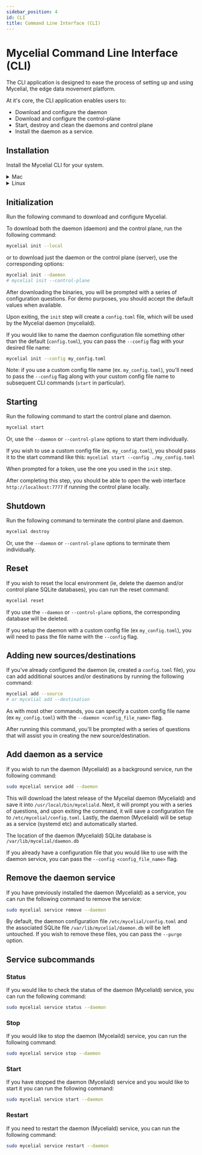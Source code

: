 ```yaml
---
sidebar_position: 4
id: CLI
title: Command Line Interface (CLI)
---
```


# Mycelial Command Line Interface (CLI)

The CLI application is designed to ease the process of setting up and using
Mycelial, the edge data movement platform. 

At it's core, the CLI application enables users to:
* Download and configure the daemon
* Download and configure the control-plane
* Start, destroy and clean the daemons and control plane
* Install the daemon as a service.

## Installation

Install the Mycelial CLI for your system.

<details>
  <summary>Mac</summary>

  ```sh
  brew install mycelial/tap/mycelial
  ```

</details>

<details>
  <summary>Linux</summary>

  <details>
  <summary>Debian Based Linux x86_64</summary>

  ```sh
  curl -L https://github.com/mycelial/cli/releases/latest/download/mycelial-v-1.x86_64.deb --output mycelial_amd64.deb
  dpkg -i ./mycelial_amd64.deb
  ```

  </details>

  <details>
  <summary>Debian Based Linux ARM64</summary>

  ```sh
  curl -L https://github.com/mycelial/cli/releases/latest/download/mycelial-v-1.arm64.deb --output mycelial_arm64.deb
  dpkg -i ./mycelial_arm64.deb
  ```

  </details>

  <details>
  <summary>Debian Based Linux ARM</summary>

  ```sh
  curl -L https://github.com/mycelial/cli/releases/latest/download/mycelial-v-1.armhf.deb --output mycelial_armhf.deb
  dpkg -i ./mycelial_armhf.deb
  ```

  </details>

  <details>
  <summary>Redhat Based Linux x86_64</summary>

  ```sh
  yum install https://github.com/mycelial/cli/releases/latest/download/mycelial-v-1.x86_64.rpm 
  ```

  </details>

  <details>
  <summary>Redhat Based Linux ARM64</summary>

  ```sh
  yum install https://github.com/mycelial/cli/releases/latest/download/mycelial-v-1.arm64.rpm 
  ```

  </details>

  <details>
  <summary>Redhat Based Linux ARM</summary>

  ```sh
  yum install https://github.com/mycelial/cli/releases/latest/download/mycelial-v-1.armhf.rpm
  ```

  </details>

</details>

## Initialization

Run the following command to download and configure Mycelial.

To download both the daemon (daemon) and the control plane, run the following command:

```sh
mycelial init --local
```

or to download just the daemon or the control plane (server), use the
corresponding options:

```sh
mycelial init --daemon
# mycelial init --control-plane
```

After downloading the binaries, you will be prompted with a series of
configuration questions. For demo purposes, you should accept the default values
when available.

Upon exiting, the `init` step will create a `config.toml` file, which will be
used by the Mycelial daemon (myceliald).

If you would like to name the daemon configuration file something other than the
default (`config.toml`), you can pass the `--config` flag with your desired file
name:

```sh
mycelial init --config my_config.toml
```

Note: if you use a custom config file name (ex. `my_config.toml`), you'll need
to pass the `--config` flag along with your custom config file name to
subsequent CLI commands (`start` in particular).

## Starting

Run the following command to start the control plane and daemon.

```sh
mycelial start
```

Or, use the `--daemon` or `--control-plane` options to start them individually.

If you wish to use a custom config file (ex. `my_config.toml`), you should pass
it to the start command like this: `mycelial start --config ./my_config.toml`

When prompted for a token, use the one you used in the `init` step.

After completing this step, you should be able to open the web interface 
`http://localhost:7777` if running the control plane locally.

## Shutdown

Run the following command to terminate the control plane and daemon.

```sh
mycelial destroy
```

Or, use the `--daemon` or `--control-plane` options to terminate them individually.

## Reset

If you wish to reset the local environment (ie, delete the daemon and/or control
plane SQLite databases), you can run the reset command:

```sh
mycelial reset
```

If you use the `--daemon` or `--control-plane` options, the corresponding database will
be deleted.

If you setup the daemon with a custom config file (ex `my_config.toml`), you
will need to pass the file name with the `--config` flag.

## Adding new sources/destinations

If you've already configured the daemon (ie, created a `config.toml` file), you
can add additional sources and/or destinations by running the following command:

```sh
mycelial add --source 
# or mycelial add --destination
```

As with most other commands, you can specify a custom config file name (ex
`my_config.toml`) with the `--daemon <config_file_name>` flag.

After running this command, you'll be prompted with a series of questions that
will assist you in creating the new source/destination.

## Add daemon as a service

If you wish to run the daemon (Myceliald) as a background service, run the
following command:

```sh
sudo mycelial service add --daemon
```

This will download the latest release of the Mycelial daemon (Myceliald) and 
save it into `/usr/local/bin/myceliald`. Next, it will prompt you with a series
of questions, and upon exiting the command, it will save a configuration file to 
`/etc/mycelial/config.toml`. Lastly, the daemon (Myceliald) will be setup
as a service (systemd etc) and automatically started. 

The location of the daemon (Myceliald) SQLite database is
`/var/lib/mycelial/daemon.db`

If you already have a configuration file that you would like to use with the
daemon service, you can pass the `--config <config_file_name>` flag.

## Remove the daemon service

If you have previously installed the daemon (Myceliald) as a service, you can 
run the following command to remove the service:

```sh
sudo mycelial service remove --daemon
```

By default, the daemon configuration file `/etc/mycelial/config.toml` and the 
associated SQLite file `/var/lib/mycelial/daemon.db` will be left untouched. If
you wish to remove these files, you can pass the `--purge` option.

## Service subcommands

### Status

If you would like to check the status of the daemon (Myceliald) service, you
can run the following command:

```sh
sudo mycelial service status --daemon
```

### Stop

If you would like to stop the daemon (Mycelaild) service, you can run the
following command:

```sh
sudo mycelial service stop --daemon
```

### Start

If you have stopped the daemon (Myceliald) service and you would like to start
it you can run the following command:

```sh
sudo mycelial service start --daemon
```

### Restart

If you need to restart the daemon (Myceliald) service, you can run the following
command:

```sh
sudo mycelial service restart --daemon
```